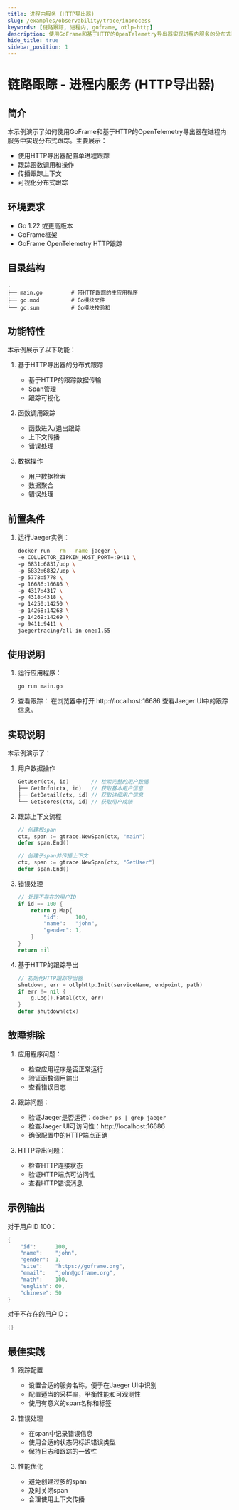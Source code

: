 ```yaml
---
title: 进程内服务 (HTTP导出器)
slug: /examples/observability/trace/inprocess
keywords: [链路跟踪, 进程内, goframe, otlp-http]
description: 使用GoFrame和基于HTTP的OpenTelemetry导出器实现进程内服务的分布式跟踪
hide_title: true
sidebar_position: 1
---
```


# 链路跟踪 - 进程内服务 (HTTP导出器)

## 简介

本示例演示了如何使用GoFrame和基于HTTP的OpenTelemetry导出器在进程内服务中实现分布式跟踪。主要展示：
- 使用HTTP导出器配置单进程跟踪
- 跟踪函数调用和操作
- 传播跟踪上下文
- 可视化分布式跟踪

## 环境要求

- Go 1.22 或更高版本
- GoFrame框架
- GoFrame OpenTelemetry HTTP跟踪

## 目录结构

```
.
├── main.go         # 带HTTP跟踪的主应用程序
├── go.mod          # Go模块文件
└── go.sum          # Go模块校验和
```

## 功能特性

本示例展示了以下功能：

1. 基于HTTP导出器的分布式跟踪
   - 基于HTTP的跟踪数据传输
   - Span管理
   - 跟踪可视化

2. 函数调用跟踪
   - 函数进入/退出跟踪
   - 上下文传播
   - 错误处理

3. 数据操作
   - 用户数据检索
   - 数据聚合
   - 错误处理

## 前置条件

1. 运行Jaeger实例：
   ```bash
   docker run --rm --name jaeger \
   -e COLLECTOR_ZIPKIN_HOST_PORT=:9411 \
   -p 6831:6831/udp \
   -p 6832:6832/udp \
   -p 5778:5778 \
   -p 16686:16686 \
   -p 4317:4317 \
   -p 4318:4318 \
   -p 14250:14250 \
   -p 14268:14268 \
   -p 14269:14269 \
   -p 9411:9411 \
   jaegertracing/all-in-one:1.55
   ```

## 使用说明

1. 运行应用程序：
   ```bash
   go run main.go
   ```

2. 查看跟踪：
   在浏览器中打开 http://localhost:16686 查看Jaeger UI中的跟踪信息。

## 实现说明

本示例演示了：

1. 用户数据操作
   ```go
   GetUser(ctx, id)       // 检索完整的用户数据
   ├── GetInfo(ctx, id)   // 获取基本用户信息
   ├── GetDetail(ctx, id) // 获取详细用户信息
   └── GetScores(ctx, id) // 获取用户成绩
   ```

2. 跟踪上下文流程
   ```go
   // 创建根span
   ctx, span := gtrace.NewSpan(ctx, "main")
   defer span.End()

   // 创建子span并传播上下文
   ctx, span := gtrace.NewSpan(ctx, "GetUser")
   defer span.End()
   ```

3. 错误处理
   ```go
   // 处理不存在的用户ID
   if id == 100 {
       return g.Map{
           "id":     100,
           "name":   "john",
           "gender": 1,
       }
   }
   return nil
   ```

4. 基于HTTP的跟踪导出
   ```go
   // 初始化HTTP跟踪导出器
   shutdown, err = otlphttp.Init(serviceName, endpoint, path)
   if err != nil {
       g.Log().Fatal(ctx, err)
   }
   defer shutdown(ctx)
   ```

## 故障排除

1. 应用程序问题：
   - 检查应用程序是否正常运行
   - 验证函数调用输出
   - 查看错误日志

2. 跟踪问题：
   - 验证Jaeger是否运行：`docker ps | grep jaeger`
   - 检查Jaeger UI可访问性：http://localhost:16686
   - 确保配置中的HTTP端点正确

3. HTTP导出问题：
   - 检查HTTP连接状态
   - 验证HTTP端点可访问性
   - 查看HTTP错误消息

## 示例输出

对于用户ID 100：
```go
{
    "id":      100,
    "name":    "john",
    "gender":  1,
    "site":    "https://goframe.org",
    "email":   "john@goframe.org",
    "math":    100,
    "english": 60,
    "chinese": 50
}
```

对于不存在的用户ID：
```go
{}
```

## 最佳实践

1. 跟踪配置
   - 设置合适的服务名称，便于在Jaeger UI中识别
   - 配置适当的采样率，平衡性能和可观测性
   - 使用有意义的span名称和标签

2. 错误处理
   - 在span中记录错误信息
   - 使用合适的状态码标识错误类型
   - 保持日志和跟踪的一致性

3. 性能优化
   - 避免创建过多的span
   - 及时关闭span
   - 合理使用上下文传播
